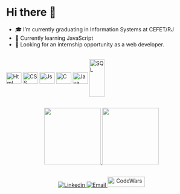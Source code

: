 ### 
<h1 align="left">
Hi there 👋
</h1>

- 🎓 I’m currently graduating in Information Systems at CEFET/RJ
- 🌱 Currently learning JavaScript
- 💼 Looking for an internship opportunity as a web developer.

 <div style= "display: inline_block"><br>
 
 <img align="center" alt="Html" height="30" width="40" src="https://cdn.jsdelivr.net/gh/devicons/devicon/icons/html5/html5-plain-wordmark.svg" />
  <img align="center" alt="CSS" height="30" width="40" src="https://cdn.jsdelivr.net/gh/devicons/devicon/icons/css3/css3-plain-wordmark.svg" />
  <img align="center" alt="Js" height="30" width="40" src="https://cdn.jsdelivr.net/gh/devicons/devicon/icons/javascript/javascript-plain.svg" />
            <img align="center" alt="C" height="30" width="40" src="https://cdn.jsdelivr.net/gh/devicons/devicon/icons/c/c-plain.svg" />  
            <img align="center" alt="Java" height="30" width="40"  src="https://cdn.jsdelivr.net/gh/devicons/devicon/icons/java/java-plain-wordmark.svg" />
 
 <img align="center" alt="SQL" height="100" width="40" src="https://cdn.jsdelivr.net/gh/devicons/devicon/icons/mysql/mysql-original-wordmark.svg" />
  </div>
  
  ##
  
  <div align="center">
  <a href="https://github.com/Manoel-Mieiro">
    <img height="150em" src="https://github-readme-stats.vercel.app/api?username=Manoel-Mieiro&count_private=true&include_all_commits=true&show_icons=true&theme=omni&hide_border=false&show_owner=true"/>
    <img height="150em" src="https://github-readme-stats.vercel.app/api/top-langs/?username=Manoel-Mieiro&theme=omni&hide_border=false&&layout=compact"/>
  </a>
</div>
  
  ##
  
  <div align="center">
    <a href="https://www.linkedin.com/in/manoel-mieiro-0ab8a1265/" target="_blank">
            <img  alt="Linkedin" src="https://img.shields.io/badge/LinkedIn-0077B5?style=for-the-badge&logo=linkedin&logoColor=white" target="_blank">
     </a>
    <a href="mailto:manoeljorgemieiro@gmail.com">
    <img  alt="Email" src="https://img.shields.io/badge/Gmail-D14836?style=for-the-badge&logo=gmail&logoColor=white" target="_blank">
    </a>

   <a href="https://www.codewars.com/users/ManoelMieiro">
    <img  alt="CodeWars" src="https://cdn.icon-icons.com/icons2/2530/PNG/512/codewars_button_icon_151901.png" height=27 width=99>
    </a>
  </div>
